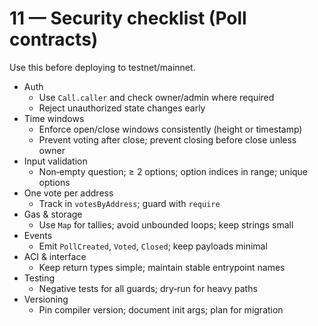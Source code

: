 # 11 — Security checklist (Poll contracts)

Use this before deploying to testnet/mainnet.

- Auth
  - Use `Call.caller` and check owner/admin where required
  - Reject unauthorized state changes early
- Time windows
  - Enforce open/close windows consistently (height or timestamp)
  - Prevent voting after close; prevent closing before close unless owner
- Input validation
  - Non‑empty question; ≥ 2 options; option indices in range; unique options
- One vote per address
  - Track in `votesByAddress`; guard with `require`
- Gas & storage
  - Use `Map` for tallies; avoid unbounded loops; keep strings small
- Events
  - Emit `PollCreated`, `Voted`, `Closed`; keep payloads minimal
- ACI & interface
  - Keep return types simple; maintain stable entrypoint names
- Testing
  - Negative tests for all guards; dry‑run for heavy paths
- Versioning
  - Pin compiler version; document init args; plan for migration
